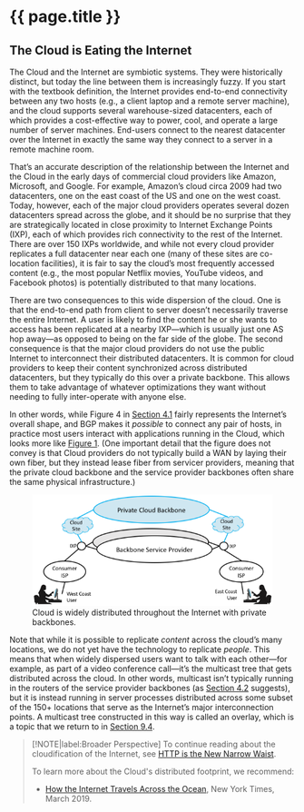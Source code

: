 # {{ page.title }}

## The Cloud is Eating the Internet

The Cloud and the Internet are symbiotic systems. They were
historically distinct, but today the line between them is increasingly
fuzzy. If you start with the textbook definition, the Internet
provides end-to-end connectivity between any two hosts (e.g., a client
laptop and a remote server machine), and the cloud supports several
warehouse-sized datacenters, each of which provides a cost-effective
way to power, cool, and operate a large number of server
machines. End-users connect to the nearest datacenter over the
Internet in exactly the same way they connect to a server in a remote
machine room.

That’s an accurate description of the relationship between the
Internet and the Cloud in the early days of commercial cloud providers
like Amazon, Microsoft, and Google. For example, Amazon’s cloud circa
2009 had two datacenters, one on the east coast of the US and one on
the west coast. Today, however, each of the major cloud providers
operates several dozen datacenters spread across the globe, and it
should be no surprise that they are strategically located in close
proximity to Internet Exchange Points (IXP), each of which provides
rich connectivity to the rest of the Internet. There are over 150 IXPs
worldwide, and while not every cloud provider replicates a full
datacenter near each one (many of these sites are co-location
facilities), it is fair to say the cloud’s most frequently accessed
content (e.g., the most popular Netflix movies, YouTube videos, and
Facebook photos) is potentially distributed to that many locations.

There are two consequences to this wide dispersion of the cloud. One
is that the end-to-end path from client to server doesn’t necessarily
traverse the entire Internet. A user is likely to find the content he
or she wants to access has been replicated at a nearby IXP—which is
usually just one AS hop away—as opposed to being on the far side of
the globe. The second consequence is that the major cloud providers do
not use the public Internet to interconnect their distributed
datacenters. It is common for cloud providers to keep their content
synchronized across distributed datacenters, but they typically do
this over a private backbone. This allows them to take advantage of
whatever optimizations they want without needing to fully
inter-operate with anyone else.

In other words, while Figure 4 in [Section 4.1](global.md) fairly
represents the Internet’s overall shape, and BGP makes it *possible*
to connect any pair of hosts, in practice most users interact with
applications running in the Cloud, which looks more like
[Figure 1](#cloud). (One important detail that the figure does not
convey is that Cloud providers do not typically build a WAN by laying
their own fiber, but they instead lease fiber from servicer providers,
meaning that the private cloud backbone and the service provider
backbones often share the same physical infrastructure.)

<figure class="line">
	<a id="cloud"></a>
	<img src="figures/structure/Slide1.png" width="500px"/>
	<figcaption>Cloud is widely distributed throughout the Internet 
	with private backbones.</figcaption>
</figure>

Note that while it is possible to replicate *content* across the
cloud’s many locations, we do not yet have the technology to replicate
*people*. This means that when widely dispersed users want to talk
with each other—for example, as part of a video conference call—it’s
the multicast tree that gets distributed across the cloud. In other
words, multicast isn’t typically running in the routers of the service
provider backbones (as [Section 4.2](multicast.md) suggests), but
it is instead running in server processes distributed across some
subset of the 150+ locations that serve as the Internet’s major
interconnection points. A multicast tree constructed in this way is
called an overlay, which is a topic that we return to in
[Section 9.4](../applications/overlays.md).

> [!NOTE|label:Broader Perspective]
> To continue reading about the cloudification of the Internet, see
> [HTTP is the New Narrow Waist](../e2e/trend.md).
>
> To learn more about the Cloud's distributed footprint, we recommend:
> * [How the Internet Travels Across the Ocean](https://www.nytimes.com/interactive/2019/03/10/technology/internet-cables-oceans.html), New York Times, March 2019.
